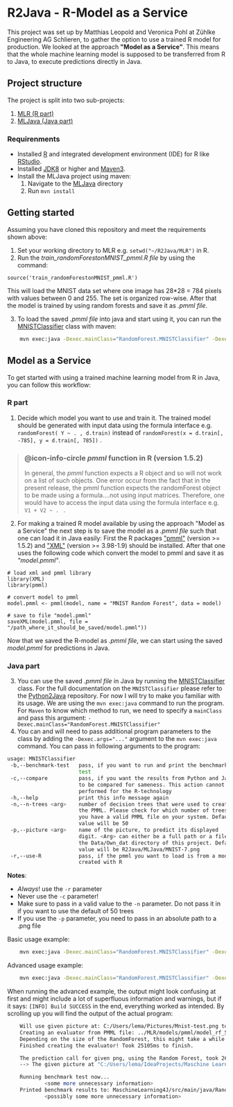 # R2Java - R-Model as a Service
This project was set up by Matthias Leopold and Veronica Pohl at Zühlke Engineering AG Schlieren, to gather the option to use a trained R model for production. We looked at the approach **"Model as a Service"**. This means that the whole machine learning model is supposed to be transferred from R to Java, to execute predictions directly in Java.

## Project structure
The project is split into two sub-projects: 
1. [MLR (R part)](https://github.com/IndustrialML/R2Java/MLR)
2. [MLJava (Java part)](https://github.com/IndustrialML/R2Java/tree/master/MLJava)


### Requirenments
* Installed [R](https://cran.r-project.org/) and integrated development environment (IDE) for R like [RStudio](https://www.rstudio.com/).
* Installed [JDK8](http://www.oracle.com/technetwork/java/javase/downloads/jdk8-downloads-2133151.html) or higher and [Maven3](https://maven.apache.org/download.cgi).
* Install the MLJava project using maven:
	1. Navigate to the [MLJava](https://github.com/IndustrialML/R2Java/tree/master/MLJava) directory
	2. Run `mvn install`
## Getting started 

Assuming you have cloned this repository and meet the requirements shown above:

1. Set your working directory to MLR e.g. `setwd("~/R2Java/MLR")` in R.
2. Run the *train_randomForestonMNIST_pmml.R file* by using the command:
```{r}
source('train_randomForestonMNIST_pmml.R')
```

This will load the MNIST data set where one image has 28*28 = 784 pixels with values between 0 and 255. The set is organized row-wise. After that the model is trained by using random forests and save it as *.pmml file*.

3. To load the saved *.pmml file* into java and start using it, you can run the [MNISTClassifier](https://github.com/IndustrialML/R2Java/blob/master/MLJava/src/main/java/RandomForest/MNISTClassifier.java) class with maven:
```bash
	mvn exec:java -Dexec.mainClass="RandomForest.MNISTClassifier" -Dexec.args="-r"
```
## 

## Model as a Service

To get started with using a trained machine learning model from R in Java, you can follow this workflow:

### R part

1. Decide which model you want to use and train it. The trained model should be generated with input data using the formula interface e.g. ` randomForest( Y ~ . , d.train) ` instead of `randomForest(x = d.train[, -785], y = d.train[, 785])` .

> ### @icon-info-circle *pmml* function in R (version 1.5.2)
>In general, the *pmml* function expects a R object and so will not work on a list of such objects. One error occur from the fact that in the present release, the pmml function expects the randomForest object to be made using a formula....not using input matrices. Therefore, one would have to access the input data using the formula interface e.g. `V1 + V2 ~ . ` .

2. For making a trained R model available by using the approach "Model as a Service" the next step is to save the model as a *.pmml file* such that one can load it in Java easily: First the R packages ["pmml"](https://cran.r-project.org/web/packages/pmml/pmml.pdf) (version >= 1.5.2) and ["XML"](https://cran.r-project.org/web/packages/XML/XML.pdf) (version >= 3.98-1.9) should be installed. After that one uses the following code which convert the model to pmml and save it as *"model.pmml"*.

```{r}
# load xml and pmml library
library(XML)
library(pmml)

# convert model to pmml
model.pmml <- pmml(model, name = "MNIST Random Forest", data = model)

# save to file "model.pmml"
saveXML(model.pmml, file = "/path_where_it_should_be_saved/model.pmml"))
```

Now that we saved the R-model as *.pmml file*, we can start using the saved *model.pmml* for predictions in Java.

### Java part
3. You can use the saved *.pmml file* in Java by running the [MNISTClassifier](https://github.com/IndustrialML/R2Java/blob/master/MLJava/src/main/java/RandomForest/MNISTClassifier.java) class. For the full documentation on the `MNISTClassifier` please refer to the [Python2Java](https://github.com/IndustrialML/Python2Java/tree/master/MaschineLearning4J/src/main/java/RandomForest) repository. For now I will try to make you familiar with its usage. We are using the `mvn exec:java` command to run the program. For `Maven` to know which method to run, we need to specify a `mainClass` and pass this argument: `-Dexec.mainClass="RandomForest.MNISTClassifier"`
4. You can and will need to pass additional program parameters to the class by adding the `-Dexec.args="..."` argument to the `mvn exec:java` command. You can pass in following arguments to the program:
```bash
usage: MNISTClassifier
 -b,--benchmark-test   pass, if you want to run and print the benchmark
                       test
 -c,--compare          pass, if you want the results from Python and Java
                       to be compared for sameness. This action cannot be
                       performed for the R-technology
 -h,--help             print this info message again
 -n,--n-trees <arg>    number of decision trees that were used to create
                       the PMML. Please check for which number of trees,
                       you have a valid PMML file on your system. Default
                       value will be 50
 -p,--picture <arg>    name of the picture, to predict its displayed
                       digit. <Arg> can either be a full path or a file in
                       the Data/Own_dat directory of this project. Default
                       value will be R2Java/MLJava/MNIST-7.png
 -r,--use-R            pass, if the pmml you want to load is from a model,
                       created with R
```
**Notes**:
* *Always*! use the `-r` parameter
* Never use the `-c` parameter!
* Make sure to pass in a valid value to the `-n` parameter. Do not pass it in if you want to use the default of 50 trees
* If you use the `-p` parameter, you need to pass in an absolute path to a .png file

Basic usage example:
```bash
	mvn exec:java -Dexec.mainClass="RandomForest.MNISTClassifier" -Dexec.args="-r"
```

Advanced usage example:
```bash
	mvn exec:java -Dexec.mainClass="RandomForest.MNISTClassifier" -Dexec.args="-r -p C:/Users/lema/Pictures/Mnist-test.png -n 500 -b"
```

When running the advanced example, the output might look confusing at first and might include a lot of superfluous information and warnings, but if it says: `[INFO] Build SUCCESS` in the end, everything worked as intended. By scrolling up you will find the output of the actual program:
```bash
	Will use given picture at: C:/Users/lema/Pictures/Mnist-test.png to predict its number.
	Creating an evaluator from PMML file: ../MLR/models/pmml/model_rf_500trees_60000.pmml.
	Depending on the size of the RandomForest, this might take a while...
	Finished creating the evaluator! Took 25105ms to finish.

	The prediction call for given png, using the Random Forest, took 2621ms. (reading the pixel information included)
	--> The given picture at "C:/Users/lema/IdeaProjects/Maschine Learning/Data/Own_dat/Mnist-7.png" is probably a: 7

	Running benchmark test now...
			<some more unnecessary information>
 	Printed benchmark results to: MaschineLearning4J/src/main/java/RandomForest/benchmark_500.html
			<possibly some more unnecessary information>
	
```
